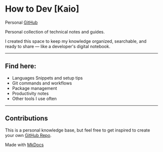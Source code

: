 # How to Dev [Kaio]

Personal [GitHub](https://github.com/kaiosod)

Personal collection of technical notes and guides.

I created this space to keep my knowledge organized, searchable, and ready to share — like a developer's digital notebook.  

---

## Find here:

- Languages Snippets and setup tips  
- Git commands and workflows    
- Package management  
- Productivity notes  
- Other tools I use often

---

## Contributions

This is a personal knowledge base, but feel free to get inspired to create your own [GitHub Repo](https://github.com/kaiosod/how-to-dev).

Made with [MkDocs](https://www.mkdocs.org/)